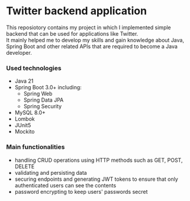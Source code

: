 # Twitter backend application

This reposiotory contains my project in which I implemented simple backend that can be used for applications like Twitter.<br>It mainly helped me to develop my skills and gain knowledge about Java, Spring Boot and other related APIs that are required to become a Java developer.

### Used technologies
- Java 21
- Spring Boot 3.0+ including:
  - Spring Web
  - Spring Data JPA
  - Spring Security
- MySQL 8.0+
- Lombok
- JUnit5
- Mockito

### Main functionalities
- handling CRUD operations using HTTP methods such as GET, POST, DELETE
- validating and persisting data
- securing endpoints and generating JWT tokens to ensure that only authenticated users can see the contents
- password encrypting to keep users' passwords secret
